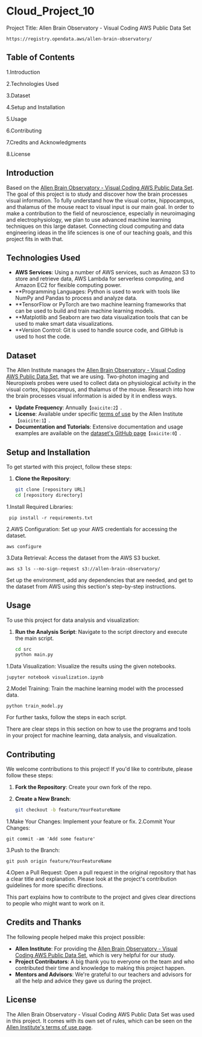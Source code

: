 # Cloud_Project_10
Project Title: Allen Brain Observatory - Visual Coding AWS Public Data Set
            
    https://registry.opendata.aws/allen-brain-observatory/

## Table of Contents

1.Introduction

2.Technologies Used

3.Dataset

4.Setup and Installation

5.Usage

6.Contributing

7.Credits and Acknowledgments

8.License

## Introduction
Based on the  [Allen Brain Observatory - Visual Coding AWS Public Data Set](https://registry.opendata.aws/allen-brain-observatory/). The goal of this project is to study and discover how the brain processes visual information. To fully understand how the visual cortex, hippocampus, and thalamus of the mouse react to visual input is our main goal. In order to make a contribution to the field of neuroscience, especially in neuroimaging and electrophysiology, we plan to use advanced machine learning techniques on this large dataset. Connecting cloud computing and data engineering ideas in the life sciences is one of our teaching goals, and this project fits in with that.
## Technologies Used
- **AWS Services**: Using a number of AWS services, such as Amazon S3 to store and retrieve data, AWS Lambda for serverless computing, and Amazon EC2 for flexible computing power.
- **Programming Languages: Python is used to work with tools like NumPy and Pandas to process and analyze data.
- **TensorFlow or PyTorch are two machine learning frameworks that can be used to build and train machine learning models.
- **Matplotlib and Seaborn are two data visualization tools that can be used to make smart data visualizations.
- **Version Control: Git is used to handle source code, and GitHub is used to host the code.
## Dataset
The Allen Institute manages the [Allen Brain Observatory - Visual Coding AWS Public Data Set](https://registry.opendata.aws/allen-brain-observatory/), that we are using. Two-photon imaging and Neuropixels probes were used to collect data on physiological activity in the visual cortex, hippocampus, and thalamus of the mouse. Research into how the brain processes visual information is aided by it in endless ways.
 
- **Update Frequency**: Annually&#8203;``【oaicite:2】``&#8203;.
- **License**: Available under specific [terms of use](http://www.alleninstitute.org/legal/terms-use/) by the Allen Institute&#8203;``【oaicite:1】``&#8203;.
- **Documentation and Tutorials**: Extensive documentation and usage examples are available on the [dataset's GitHub page](https://github.com/AllenInstitute/AllenSDK/wiki/Use-the-Allen-Brain-Observatory-%E2%80%93-Visual-Coding-on-AWS)&#8203;``【oaicite:0】``&#8203;.
## Setup and Installation
To get started with this project, follow these steps:

1. **Clone the Repository**:
   ```bash
   git clone [repository URL]
   cd [repository directory]
1.Install Required Libraries:

     pip install -r requirements.txt  
2.AWS Configuration:
Set up your AWS credentials for accessing the dataset.

    aws configure
3.Data Retrieval:
Access the dataset from the AWS S3 bucket.

    aws s3 ls --no-sign-request s3://allen-brain-observatory/
Set up the environment, add any dependencies that are needed, and get to the dataset from AWS using this section's step-by-step instructions.
## Usage
To use this project for data analysis and visualization:

1. **Run the Analysis Script**:
   Navigate to the script directory and execute the main script.
   ```bash
   cd src
   python main.py
1.Data Visualization:
Visualize the results using the given notebooks.

    jupyter notebook visualization.ipynb
2.Model Training:
Train the machine learning model with the processed data.

    python train_model.py
For further tasks, follow the steps in each script.

There are clear steps in this section on how to use the programs and tools in your project for machine learning, data analysis, and visualization.
## Contributing
We welcome contributions to this project! If you'd like to contribute, please follow these steps:

1. **Fork the Repository**:
   Create your own fork of the repo.

2. **Create a New Branch**:
   ```bash
   git checkout -b feature/YourFeatureName
1.Make Your Changes:
Implement your feature or fix.
2.Commit Your Changes:
              
    git commit -am 'Add some feature'
3.Push to the Branch:

    git push origin feature/YourFeatureName
4.Open a Pull Request:
Open a pull request in the original repository that has a clear title and explanation.
Please look at the project's contribution guidelines for more specific directions.

This part explains how to contribute to the project and gives clear directions to people who might want to work on it.
## Credits and Thanks
The following people helped make this project possible:

- **Allen Institute**: For providing the [Allen Brain Observatory - Visual Coding AWS Public Data Set](https://registry.opendata.aws/allen-brain-observatory/), which is very helpful for our study. 
- **Project Contributors**: A big thank you to everyone on the team and who contributed their time and knowledge to making this project happen.
- **Mentors and Advisors**: We're grateful to our teachers and advisors for all the help and advice they gave us during the project.
## License

The Allen Brain Observatory - Visual Coding AWS Public Data Set was used in this project. It comes with its own set of rules, which can be seen on the [Allen Institute's terms of use page](http://www.alleninstitute.org/legal/terms-use/).




